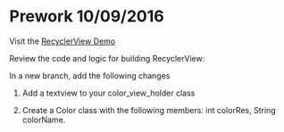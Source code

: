 # Prework 10/09/2016

Visit the [RecyclerView Demo](https://github.com/JsjRoboticsClassroom/RecyclerViewDemo)

Review the code and logic for building RecyclerView:

In a new branch, add the following changes

1) Add a textview to your color_view_holder class

2) Create a Color class with the following members: int colorRes, String colorName.
